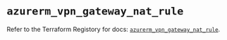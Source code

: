 # `azurerm_vpn_gateway_nat_rule`

Refer to the Terraform Registory for docs: [`azurerm_vpn_gateway_nat_rule`](https://www.terraform.io/docs/providers/azurerm/r/vpn_gateway_nat_rule).
